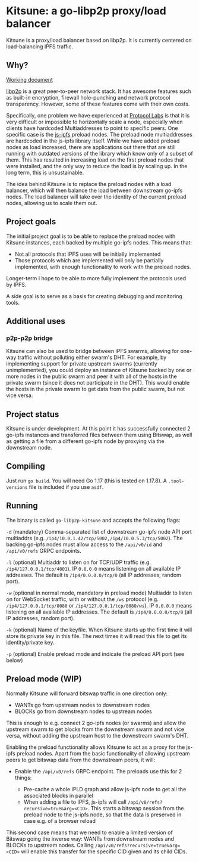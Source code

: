 # Kitsune: a go-libp2p proxy/load balancer

Kitsune is a proxy/load balancer based on libp2p. It is currently centered on
load-balancing IPFS traffic.

## Why?

[Working document](https://www.notion.so/pl-strflt/Kitsune-a-libp2p-reverse-proxy-60df1d1a333646768951c2976e735234)

[libp2p](https://github.com/libp2p/libp2p) is a great peer-to-peer network stack.
It has awesome features such as built-in encryption, firewall hole-punching and
network protocol transparency. However, some of these features come with their
own costs.

Specifically, one problem we have experienced at [Protocol Labs](https://protocol.ai)
is that it is very difficult or impossible to horizontally scale a node,
especially when clients have hardcoded Multiaddresses to point to specific peers.
One specific case is the [js-ipfs](https://github.com/ipfs/js-ipfs) preload nodes.
The preload node multiaddresses are hardcoded in the js-ipfs library itself. While
we have added preload nodes as load increased, there are applications out there
that are still running with outdated versions of the library which know only of a
subset of them. This has resulted in increasing load on the first preload nodes
that were installed, and the only way to reduce the load is by scaling up. In the
long term, this is unsustainable.

The idea behind Kitsune is to replace the preload nodes with a load balancer,
which will then balance the load between downstream go-ipfs nodes. The load balancer
will take over the identity of the current preload nodes, allowing us to scale them
out.

## Project goals

The initial project goal is to be able to replace the preload nodes with Kitsune
instances, each backed by multiple go-ipfs nodes. This means that:

* Not all protocols that IPFS uses will be initially implemented
* Those protocols which are implemented will only be partially implemented, with
  enough functionality to work with the preload nodes.

Longer-term I hope to be able to more fully implement the protocols used by IPFS.

A side goal is to serve as a basis for creating debugging and monitoring tools.

## Additional uses

### p2p-p2p bridge

Kitsune can also be used to bridge between IPFS swarms, allowing for one-way traffic
without polluting either swarm's DHT. For example, by implementing support for
private upstream swarms (currently unimplemented), you could deploy an instance of
Kitsune backed by one or more nodes in the public swarm and peer it with all of the
hosts in the private swarm (since it does not participate in the DHT). This would
enable the hosts in the private swarm to get data from the public swarm, but not
vice versa.

## Project status

Kitsune is under development. At this point it has successfully connected 2 go-ipfs
instances and transferred files between them using Bitswap, as well as getting a
file from a different go-ipfs node by proxying via the downstream node.

## Compiling

Just run `go build`. You will need Go 1.17 (this is tested on 1.17.8). A `.tool-versions`
file is included if you use `asdf`.

## Running

The binary is called `go-libp2p-kitsune` and accepts the following flags:

`-d` (mandatory) Comma-separated list of downstream go-ipfs node API port multiaddrs
     (e.g. `/ip4/10.0.1.42/tcp/5002,/ip4/10.0.5.3/tcp/5002`). The backing go-ipfs
     nodes must allow access to the `/api/v0/id` and `/api/v0/refs` GRPC endpoints.

`-l` (optional) Multiaddr to listen on for TCP/UDP traffic (e.g. `/ip4/127.0.0.1/tcp/4001`).
     IP `0.0.0.0` means listening on all available IP addresses. The default is `/ip4/0.0.0.0/tcp/0`
     (all IP addresses, random port).

`-w` (optional in normal mode, mandatory in preload mode) Multiaddr to listen
     on for WebSocket traffic, with or without the `/ws` protocol (e.g. `/ip4/127.0.0.1/tcp/8080`
     or `/ip4/127.0.0.1/tcp/8080/ws`). IP `0.0.0.0` means listening on all available
     IP addresses. The default is `/ip4/0.0.0.0/tcp/0` (all IP addresses, random
     port).

`-k` (optional) Name of the keyfile. When Kitsune starts up the first time it will
     store its private key in this file. The next times it will read this file
     to get its identity/private key.

`-p` (optional) Enable preload mode and indicate the preload API port (see below)

## Preload mode (WIP)

Normally Kitsune will forward bitswap traffic in one direction only:

* WANTs go from upstream nodes to downstream nodes
* BLOCKs go from downstream nodes to upstream nodes

This is enough to e.g. connect 2 go-ipfs nodes (or swarms) and allow the upstream
swarm to get blocks from the downstream swarm and not vice versa, without adding
the upstream host to the downstream swarm's DHT.

Enabling the preload functionality allows Kitsune to act as a proxy for the js-ipfs
preload nodes. Apart from the basic functionality of allowing upstream peers to get
bitswap data from the downstream peers, it will:

* Enable the `/api/v0/refs` GRPC endpoint. The preloads use this for 2 things:

  * Pre-cache a whole IPLD graph and allow js-ipfs node to get all the associated
    blocks in parallel
  * When adding a file to IPFS, js-ipfs will call `/api/v0/refs?recursive=true&arg=<CID>`.
    This starts a bitswap session from the preload node to the js-ipfs node, so
    that the data is preserved in case e.g. of a browser reload

This second case means that we need to enable a limited version of Bitswap going
the inverse way: WANTs from downstream nodes and BLOCKs to upstream nodes. Calling
`/api/v0/refs?recursive=true&arg=<CID>` will enable this transfer for the specific
CID given and its child CIDs.



